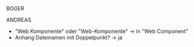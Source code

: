 BOGER


ANDREAS

- "Web Komponente" oder "Web-Komponente" -> in "Web Component"
- Anhang Dateinamen mit Doppelpunkt? -> ja
